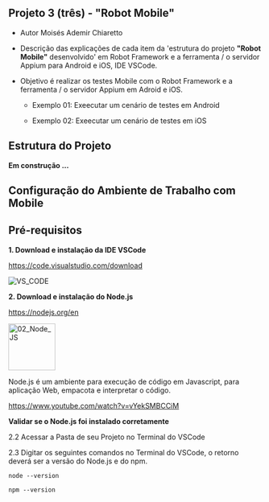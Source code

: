 ## Projeto 3 (três) - "Robot Mobile"

- Autor Moisés Ademir Chiaretto
  
- Descrição das explicações de cada item da 'estrutura do projeto **"Robot Mobile"** desenvolvido' em Robot Framework e a ferramenta / o servidor Appium para Android e iOS, IDE VSCode.

- Objetivo é realizar os testes Mobile com o Robot Framework e a ferramenta / o servidor Appium em Adroid e iOS.

    - Exemplo 01: Exeecutar um cenário de testes em Android
 
    - Exemplo 02: Exeecutar um cenário de testes em iOS


## Estrutura do Projeto

**Em construção ...**


## Configuração do Ambiente de Trabalho com Mobile

## Pré-requisitos

**1. Download e instalação da IDE VSCode**

https://code.visualstudio.com/download

![VS_CODE](https://github.com/moiseschiaretto/Robot_Mobile/assets/84775466/ecb20f35-2b8d-485d-b393-e28b7dbc7539)


**2. Download e instalação do Node.js**

https://nodejs.org/en

<img width="93" alt="02_Node_JS" src="https://github.com/moiseschiaretto/Robot_Mobile/assets/84775466/3021ee6c-d3d3-4663-85d9-692017dd7dd6">

Node.js é um ambiente para execução de código em Javascript, para aplicação Web, empacota e interpretar o código.

https://www.youtube.com/watch?v=vYekSMBCCiM

**Validar se o Node.js foi instalado corretamente**

2.2 Acessar a Pasta de seu Projeto no Terminal do VSCode

2.3 Digitar os seguintes comandos no Terminal do VSCode, o retorno deverá ser a versão do Node.js e do npm.

```
node --version

npm --version

```

